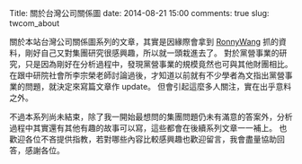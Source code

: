 Title: 關於台灣公司關係圖
date:  2014-08-21 15:00
comments: true
slug: twcom_about

關於本站台灣公司關係圖系列的文章，其實是因緣際會拿到 [RonnyWang](https://twitter.com/ronnywang) 抓的資料，剛好自己又對集團研究很感興趣，所以就一頭栽進去了。
對於黨營事業的研究，只是因為剛好在分析過程中，發現黨營事業的規模竟然也可與其他財團相比。
在跟中研院社會所李宗榮老師討論過後，才知道以前就有不少學者為文指出黨營事業的問題，就決定來寫篇文章作 update。
但會引起這麼多人關注，實在出乎意料之外。

不過本系列尚未結束，除了我一開始最想問的集團問題仍未有滿意的答案外，分析過程中其實還有其他有趣的故事可以寫，這些都會在後續系列文章一一補上。
也歡迎各位不吝提供指教，若對哪些內容比較感興趣也歡迎留言，我會盡量協助回答，感謝各位。
